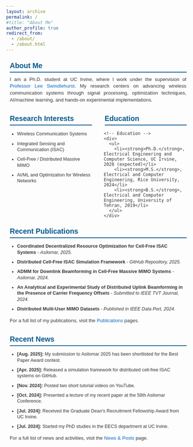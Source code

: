 ```yaml
---
layout: archive
permalink: /
#title: "About Me"
author_profile: true
redirect_from: 
  - /about/
  - /about.html
---
```


<style>
.about-page {
  max-width: 800px;
  margin: 0 auto;
  padding: 10px;
  font-family: Arial, sans-serif;
  color: #333;
}

.about-page section {
  margin-bottom: 30px;
  margin-top: 0;
}

.about-page h2 {
  font-size: 1.4em;
  color: #04588C;
  border-bottom: 2px solid #04588C;
  padding-bottom: 5px;
  margin-top: 0;
  margin-bottom: 10px;
}

.about-page p {
  line-height: 1.4;
  font-size: 0.95em;
  margin-top: 5px;
  text-align: justify;
  margin-right: 1px;
}

.about-page ul {
  list-style-type: disc;
  padding-left: 20px;
}

.about-page ul li {
  font-size: 0.9em;
  line-height: 1.3;
  margin-bottom: 10px;
}

.about-page a {
  color: #0669BF;
  text-decoration: none;
}

.about-page a:hover {
  text-decoration: underline;
}

/* Two-column layout for titles */
.horizontal-titles {
  display: grid;
  grid-template-columns: 1fr 1fr; /* Two equal columns for titles */
  gap: 35px;
  align-items: center; /* Align titles vertically */
}

.horizontal-titles h2 {
  text-align: left; /* Center-align the titles horizontally */
  border-bottom: 2px solid #04588C; /* Remove the underline from these titles */
  margin-bottom: 1px; /* Reduce the gap below these titles */
}

/* Two-column grid for content */
.two-column-grid {
  display: grid;
  grid-template-columns: 1fr 1fr; /* Two equal columns for content */
  gap: 30px;
  margin-bottom: 10px;
}
</style>

<div class="about-page">

  <!-- About Me Section -->
  <section class="about-me">
    <h2>About Me</h2>
    <p>
        I am a Ph.D. student at UC Irvine, where I work under the supervision of <a href="https://scholar.google.com/citations?user=ibAcKWwAAAAJ&hl=en" target="_blank">Professor Lee Swindlehurst</a>.
        My research centers on advancing wireless communication systems through signal processing, optimization techniques, AI/machine learning, and hands-on experimental implementations.
    </p>
  </section>

  <!-- Horizontal Titles Section -->
  <div class="horizontal-titles">
    <h2>Research Interests</h2>
    <h2>Education</h2>
  </div>

  <!-- Research Interests and Education Content -->
  <div class="two-column-grid">
    <!-- Research Interests -->
    <div>
      <ul>
        <li>Wireless Communication Systems</li>
        <li>Integrated Sensing and Communication (ISAC)</li>
        <li>Cell‑Free / Distributed Massive MIMO</li>
        <li>AI/ML and Optimization for Wireless Networks</li>
      </ul>
    </div>

    <!-- Education -->
    <div>
      <ul>
        <li><strong>Ph.D.</strong>, Electrical Engineering and Computer Science, UC Irvine, 2028 (expected)</li>
        <li><strong>M.S.</strong>, Electrical and Computer Engineering, Rice University, 2024</li>
        <li><strong>B.S.</strong>, Electrical and Computer Engineering, University of Tehran, 2019</li>
      </ul>
    </div>
  </div>

  <!-- Recent Publications Section -->
  <section class="recent-publications">
    <h2>Recent Publications</h2>
    <ul>
        <li><strong> Coordinated Decentralized Resource Optimization for Cell-Free ISAC Systems</strong> - <em>Asilomar, 2025.</em></li>
        <li><strong> Distributed Cell-Free ISAC Simulation Framework</strong> - <em>GitHub Repository, 2025.</em></li>
        <li><strong> ADMM for Downlink Beamforming in Cell‑Free Massive MIMO Systems</strong> - <em>Asilomar, 2024.</em></li>
        <li><strong> An Analytical and Experimental Study of Distributed Uplink Beamforming in the Presence of Carrier Frequency Offsets</strong> - <em>Submitted to IEEE TVT Journal, 2024.</em></li>
        <li><strong> Distributed Multi‑User MIMO Datasets</strong> - <em>Published in IEEE Data Port, 2024.</em></li>
    </ul>
    <p>
      For a full list of my publications, visit the <a href="/publications/">Publications</a> pages.
    </p>
  </section>

  <!-- Recent News Section -->
  <section class="recent-news">
    <h2>Recent News</h2>
    <ul>
        <li><strong>[Aug. 2025]:</strong> My submission to Asilomar 2025 has been shortlisted for the Best Paper Award contest.</li>
        <li><strong>[Apr. 2025]:</strong> Released a simulation framework for distributed cell-free ISAC systems on GitHub.</li>
        <li><strong>[Nov. 2024]:</strong> Posted two short tutorial videos on YouTube.</li>
        <li><strong>[Oct. 2024]:</strong> Presented a lecture of my recent paper at the 58th Asilomar Conference.</li>
        <li><strong>[Jul. 2024]:</strong> Received the Graduate Dean’s Recruitment Fellowship Award from UC Irvine.</li>
        <li><strong>[Jul. 2024]:</strong> Started my PhD studies in the EECS department at UC Irvine.</li>
    </ul>
    <p>
      For a full list of news and activities, visit the <a href="/year-archive/">News & Posts</a> page.
    </p>
  </section>
</div>